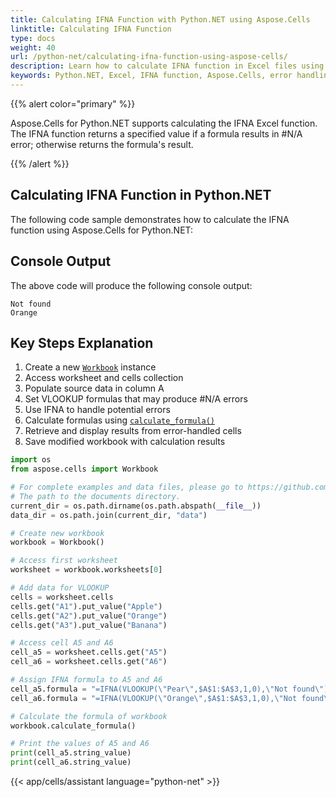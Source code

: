 ```yaml
---
title: Calculating IFNA Function with Python.NET using Aspose.Cells
linktitle: Calculating IFNA Function
type: docs
weight: 40
url: /python-net/calculating-ifna-function-using-aspose-cells/
description: Learn how to calculate IFNA function in Excel files using Aspose.Cells for Python.NET. Handle #N/A errors and save modified spreadsheets efficiently.
keywords: Python.NET, Excel, IFNA function, Aspose.Cells, error handling, spreadsheet calculation
---
```


{{% alert color="primary" %}}

Aspose.Cells for Python.NET supports calculating the IFNA Excel function. The IFNA function returns a specified value if a formula results in #N/A error; otherwise returns the formula's result.

{{% /alert %}}

## **Calculating IFNA Function in Python.NET**

The following code sample demonstrates how to calculate the IFNA function using Aspose.Cells for Python.NET:


## **Console Output**
The above code will produce the following console output:

```
Not found
Orange
```

## **Key Steps Explanation**
1. Create a new [`Workbook`](https://reference.aspose.com/cells/python-net/aspose.cells/workbook/) instance
2. Access worksheet and cells collection
3. Populate source data in column A
4. Set VLOOKUP formulas that may produce #N/A errors
5. Use IFNA to handle potential errors
6. Calculate formulas using [`calculate_formula()`](https://reference.aspose.com/cells/python-net/aspose.cells/workbook/calculate_formula/)
7. Retrieve and display results from error-handled cells
8. Save modified workbook with calculation results

```python
import os
from aspose.cells import Workbook

# For complete examples and data files, please go to https://github.com/aspose-cells/Aspose.Cells-for-.NET
# The path to the documents directory.
current_dir = os.path.dirname(os.path.abspath(__file__))
data_dir = os.path.join(current_dir, "data")

# Create new workbook
workbook = Workbook()

# Access first worksheet
worksheet = workbook.worksheets[0]

# Add data for VLOOKUP
cells = worksheet.cells
cells.get("A1").put_value("Apple")
cells.get("A2").put_value("Orange")
cells.get("A3").put_value("Banana")

# Access cell A5 and A6
cell_a5 = worksheet.cells.get("A5")
cell_a6 = worksheet.cells.get("A6")

# Assign IFNA formula to A5 and A6
cell_a5.formula = "=IFNA(VLOOKUP(\"Pear\",$A$1:$A$3,1,0),\"Not found\")"
cell_a6.formula = "=IFNA(VLOOKUP(\"Orange\",$A$1:$A$3,1,0),\"Not found\")"

# Calculate the formula of workbook
workbook.calculate_formula()

# Print the values of A5 and A6
print(cell_a5.string_value)
print(cell_a6.string_value)
```
{{< app/cells/assistant language="python-net" >}}